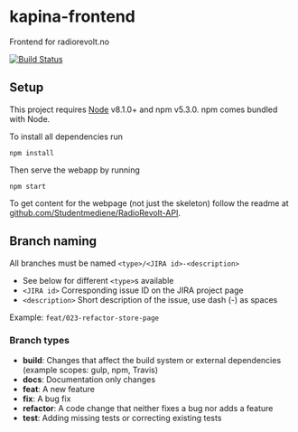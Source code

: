 # kapina-frontend
Frontend for radiorevolt.no

[![Build Status](https://travis-ci.org/Studentmediene/kapina-frontend.svg?branch=master)](https://travis-ci.org/Studentmediene/kapina-frontend)

## Setup

This project requires [Node](https://nodejs.org/en/download/ "Node download") v8.1.0+ and npm v5.3.0. npm comes bundled with Node.

To install all dependencies run
```
npm install
```

Then serve the webapp by running
```
npm start
```

To get content for the webpage (not just the skeleton) follow the readme at [github.com/Studentmediene/RadioRevolt-API](https://github.com/Studentmediene/RadioRevolt-API).

## Branch naming
All branches must be named `<type>/<JIRA id>-<description>`
* See below for different `<type>`s available
* `<JIRA id>` Corresponding issue ID on the JIRA project page
* `<description>` Short description of the issue, use dash (-) as spaces

Example: `feat/023-refactor-store-page`

### Branch types
* **build**: Changes that affect the build system or external dependencies (example scopes: gulp, npm, Travis)
* **docs**: Documentation only changes
* **feat**: A new feature
* **fix**: A bug fix
* **refactor**: A code change that neither fixes a bug nor adds a feature
* **test**: Adding missing tests or correcting existing tests
